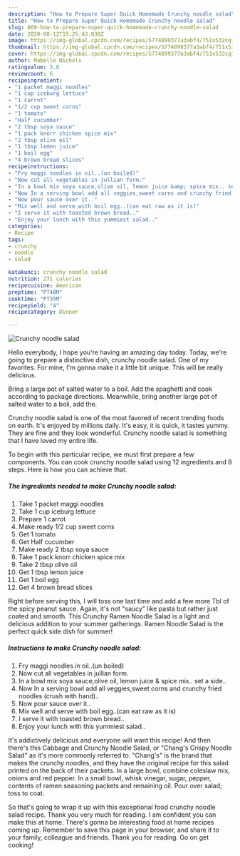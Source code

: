 ```yaml
---
description: "How to Prepare Super Quick Homemade Crunchy noodle salad"
title: "How to Prepare Super Quick Homemade Crunchy noodle salad"
slug: 869-how-to-prepare-super-quick-homemade-crunchy-noodle-salad
date: 2020-08-12T15:25:43.030Z
image: https://img-global.cpcdn.com/recipes/5774899377a3abf4/751x532cq70/crunchy-noodle-salad-recipe-main-photo.jpg
thumbnail: https://img-global.cpcdn.com/recipes/5774899377a3abf4/751x532cq70/crunchy-noodle-salad-recipe-main-photo.jpg
cover: https://img-global.cpcdn.com/recipes/5774899377a3abf4/751x532cq70/crunchy-noodle-salad-recipe-main-photo.jpg
author: Mabelle Nichols
ratingvalue: 3.8
reviewcount: 6
recipeingredient:
- "1 packet maggi noodles"
- "1 cup iceburg lettuce"
- "1 carrot"
- "1/2 cup sweet corns"
- "1 tomato"
- "Half cucumber"
- "2 tbsp soya sauce"
- "1 pack knorr chicken spice mix"
- "2 tbsp olive oil"
- "1 tbsp lemon juice"
- "1 boil egg"
- "4 brown bread slices"
recipeinstructions:
- "Fry maggi noodles in oil..(un boiled)"
- "Now cut all vegetables in jullian form."
- "In a bowl mix soya sauce,olive oil, lemon juice &amp; spice mix.. set a side.."
- "Now In a serving bowl add all veggies,sweet corns and crunchy fried noodles (crush with hand).."
- "Now pour sauce over it.."
- "Mix well and serve with boil egg..(can eat raw as it is)"
- "I serve it with toasted brown bread.."
- "Enjoy your lunch with this yummiest salad.."
categories:
- Recipe
tags:
- crunchy
- noodle
- salad

katakunci: crunchy noodle salad 
nutrition: 271 calories
recipecuisine: American
preptime: "PT40M"
cooktime: "PT35M"
recipeyield: "4"
recipecategory: Dinner

---
```



![Crunchy noodle salad](https://img-global.cpcdn.com/recipes/5774899377a3abf4/751x532cq70/crunchy-noodle-salad-recipe-main-photo.jpg)

Hello everybody, I hope you're having an amazing day today. Today, we're going to prepare a distinctive dish, crunchy noodle salad. One of my favorites. For mine, I'm gonna make it a little bit unique. This will be really delicious.

Bring a large pot of salted water to a boil. Add the spaghetti and cook according to package directions. Meanwhile, bring another large pot of salted water to a boil, add the.

Crunchy noodle salad is one of the most favored of recent trending foods on earth. It's enjoyed by millions daily. It's easy, it is quick, it tastes yummy. They are fine and they look wonderful. Crunchy noodle salad is something that I have loved my entire life.


To begin with this particular recipe, we must first prepare a few components. You can cook crunchy noodle salad using 12 ingredients and 8 steps. Here is how you can achieve that.

<!--inarticleads1-->

##### The ingredients needed to make Crunchy noodle salad:

1. Take 1 packet maggi noodles
1. Take 1 cup iceburg lettuce
1. Prepare 1 carrot
1. Make ready 1/2 cup sweet corns
1. Get 1 tomato
1. Get Half cucumber
1. Make ready 2 tbsp soya sauce
1. Take 1 pack knorr chicken spice mix
1. Take 2 tbsp olive oil
1. Get 1 tbsp lemon juice
1. Get 1 boil egg
1. Get 4 brown bread slices


Right before serving this, I will toss one last time and add a few more Tbl of the spicy peanut sauce. Again, it&#39;s not &#34;saucy&#34; like pasta but rather just coated and smooth. This Crunchy Ramen Noodle Salad is a light and delicious addition to your summer gatherings. Ramen Noodle Salad is the perfect quick side dish for summer! 

<!--inarticleads2-->

##### Instructions to make Crunchy noodle salad:

1. Fry maggi noodles in oil..(un boiled)
1. Now cut all vegetables in jullian form.
1. In a bowl mix soya sauce,olive oil, lemon juice &amp; spice mix.. set a side..
1. Now In a serving bowl add all veggies,sweet corns and crunchy fried noodles (crush with hand)..
1. Now pour sauce over it..
1. Mix well and serve with boil egg..(can eat raw as it is)
1. I serve it with toasted brown bread..
1. Enjoy your lunch with this yummiest salad..


It&#39;s addictively delicious and everyone will want this recipe! And then there&#39;s this Cabbage and Crunchy Noodle Salad, or &#34;Chang&#39;s Crispy Noodle Salad&#34; as it&#39;s more commonly referred to. &#34;Chang&#39;s&#34; is the brand that makes the crunchy noodles, and they have the original recipe for this salad printed on the back of their packets. In a large bowl, combine coleslaw mix, onions and red pepper. In a small bowl, whisk vinegar, sugar, pepper, contents of ramen seasoning packets and remaining oil. Pour over salad; toss to coat. 

So that's going to wrap it up with this exceptional food crunchy noodle salad recipe. Thank you very much for reading. I am confident you can make this at home. There's gonna be interesting food at home recipes coming up. Remember to save this page in your browser, and share it to your family, colleague and friends. Thank you for reading. Go on get cooking!
